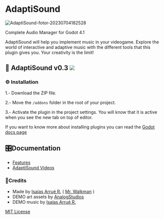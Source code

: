 # AdaptiSound

![AdaptiSound-fotor-20230704182528](https://i.imgur.com/0AQxKDq.png)

Complete Audio Manager for Godot 4.1

AdaptiSound will help you implement music in your videogame. Explore the world of interactive and adaptive music with the different tools that this plugin gives you.
Your creativity is the limit!


## 🎵 AdaptiSound v0.3 ![](https://camo.githubusercontent.com/d8177663f486ebdd812419dbf9fe4f8e750c01f2026590e5994ee31bbf7a8123/68747470733a2f2f696d672e736869656c64732e696f2f62616467652f476f646f742d76342e302d253233343738636266)
### ⚙ Installation
1.- Download the ZIP file.

2.- Move the `/addons` folder in the root of your project.

3.- Activate the plugin in the project settings. You will know that it is active when you see the new tab on top of editor.

If you want to know more about installing plugins you can read the [Godot docs page](https://docs.godotengine.org/en/stable/tutorials/plugins/editor/installing_plugins.html)


## 🎛Documentation

- [Features](https://github.com/MrWalkmanDev/AdaptiSound/blob/main/Documentation/Features.md)
- [AdaptiSound Videos](https://www.youtube.com/watch?v=SIipe4VhQCk&list=PLYgswNf3dEHUazhEhFBjOCCg1HL8Gc0HZ)

### 📃Credits
- Made by [Isaías Arrué R.](https://github.com/MrWalkmanDev) ( [Mr. Walkman](https://mr-walkman.itch.io) )
- DEMO art assets by [AnalogStudios](https://analogstudios.itch.io)
- DEMO music by [Isaías Arrué R.](https://www.instagram.com/colorwave.music/)

[MIT License](https://github.com/MrWalkmanDev/AdaptiSound/blob/main/LICENSE)
